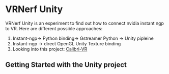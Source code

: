 # VRNerf Unity


VRNerf Unity is an experiment to find out how to connect nvidia instant ngp to VR. Here are different possible approaches:

1. Instant-ngp-> Python binding-> Gstreamer Python -> Unity pipleine
2. Instant-ngp -> direct OpenGL Unity Texture binding 
3. Looking into this project: [Calibri-VR](https://caor-mines-paristech.github.io/colibri-vr/getting-started/tutorial-videos)


## Getting Started with the Unity project